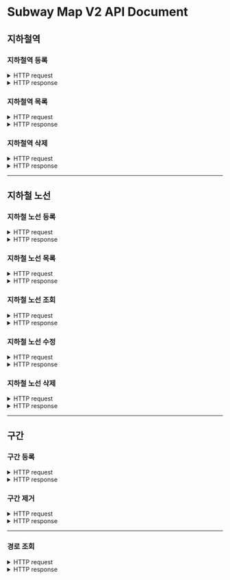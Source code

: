 # Subway Map V2 API Document

## 지하철역

### 지하철역 등록

<details>
<summary>HTTP request</summary>

```
POST /stations HTTP/1.1
Content-Type: application/json
Accept: application/json
Content-Length: 35
Host: localhost:8080

{
  "name" : "지하철역이름"
}

```

</details>

<details>
<summary>HTTP response</summary>

```
HTTP/1.1 201 Created
Vary: Origin
Vary: Access-Control-Request-Method
Vary: Access-Control-Request-Headers
Location: /stations/1
Content-Type: application/json
Content-Length: 47

{
  "id" : 1,
  "name" : "지하철역이름"
}
```
</details>


### 지하철역 목록

<details>
<summary>HTTP request</summary>


```
GET /stations HTTP/1.1
Accept: application/json
Host: localhost:8080
```

</details>

<details>
<summary>HTTP response</summary>

```
HTTP/1.1 200 OK
Vary: Origin
Vary: Access-Control-Request-Method
Vary: Access-Control-Request-Headers
Content-Type: application/json
Content-Length: 167

[ {
  "id" : 1,
  "name" : "지하철역이름"
}, {
  "id" : 2,
  "name" : "새로운지하철역이름"
}, {
  "id" : 3,
  "name" : "또다른지하철역이름"
} ]
```
</details>


### 지하철역 삭제

<details>
<summary>HTTP request</summary>


```
DELETE /stations/1 HTTP/1.1
Host: localhost:8080
```

</details>

<details>
<summary>HTTP response</summary>

```
HTTP/1.1 204 No Content
Vary: Origin
Vary: Access-Control-Request-Method
Vary: Access-Control-Request-Headers
```
</details>

---

## 지하철 노선

### 지하철 노선 등록

<details>
<summary>HTTP request</summary>


```
POST /lines HTTP/1.1
Content-Type: application/json
Accept: application/json
Content-Length: 118
Host: localhost:8080

{
  "name" : "신분당선",
  "color" : "bg-red-600",
  "upStationId" : 1,
  "downStationId" : 2,
  "distance" : 10
}
```

</details>

<details>
<summary>HTTP response</summary>

```
HTTP/1.1 201 Created
Vary: Origin
Vary: Access-Control-Request-Method
Vary: Access-Control-Request-Headers
Location: /lines/1
Content-Type: application/json
Content-Length: 193

{
  "id" : 1,
  "name" : "신분당선",
  "color" : "bg-red-600",
  "stations" : [ {
    "id" : 1,
    "name" : "지하철역"
  }, {
    "id" : 2,
    "name" : "새로운지하철역"
  } ]
}
```
</details>


### 지하철 노선 목록

<details>
<summary>HTTP request</summary>


```
GET /lines HTTP/1.1
Accept: application/json
Host: localhost:8080
```

</details>

<details>
<summary>HTTP response</summary>

```
HTTP/1.1 200 OK
Vary: Origin
Vary: Access-Control-Request-Method
Vary: Access-Control-Request-Headers
Content-Type: application/json
Content-Length: 391

[ {
  "id" : 1,
  "name" : "신분당선",
  "color" : "bg-red-600",
  "stations" : [ {
    "id" : 1,
    "name" : "지하철역"
  }, {
    "id" : 2,
    "name" : "새로운지하철역"
  } ]
}, {
  "id" : 2,
  "name" : "분당선",
  "color" : "bg-green-600",
  "stations" : [ {
    "id" : 1,
    "name" : "지하철역"
  }, {
    "id" : 3,
    "name" : "또다른지하철역"
  } ]
} ]
```
</details>


### 지하철 노선 조회

<details>
<summary>HTTP request</summary>


```
GET /lines/1 HTTP/1.1
Accept: application/json
Host: localhost:8080
```
</details>

<details>
<summary>HTTP response</summary>

```
HTTP/1.1 200 OK
Vary: Origin
Vary: Access-Control-Request-Method
Vary: Access-Control-Request-Headers
Content-Type: application/json
Content-Length: 193

{
  "id" : 1,
  "name" : "신분당선",
  "color" : "bg-red-600",
  "stations" : [ {
    "id" : 1,
    "name" : "지하철역"
  }, {
    "id" : 2,
    "name" : "새로운지하철역"
  } ]
}
```
</details>


### 지하철 노선 수정

<details>
<summary>HTTP request</summary>


```
PUT /lines/1 HTTP/1.1
Content-Type: application/json
Content-Length: 58
Host: localhost:8080

{
  "name" : "다른분당선",
  "color" : "bg-red-600"
}
```

</details>

<details>
<summary>HTTP response</summary>

```
HTTP/1.1 200 OK
Vary: Origin
Vary: Access-Control-Request-Method
Vary: Access-Control-Request-Headers
```
</details>


### 지하철 노선 삭제

<details>
<summary>HTTP request</summary>


```
DELETE /lines/1 HTTP/1.1
Host: localhost:8080
```

</details>

<details>
<summary>HTTP response</summary>

```
HTTP/1.1 204 No Content
Vary: Origin
Vary: Access-Control-Request-Method
Vary: Access-Control-Request-Headers
```
</details>


---

## 구간

### 구간 등록

<details>
<summary>HTTP request</summary>


```
POST /lines/1/sections HTTP/1.1
Content-Type: application/json
Content-Length: 65
Host: localhost:8080

{
  "upStationId" : 1,
  "downStationId" : 2,
  "distance" : 10
}
```

</details>

<details>
<summary>HTTP response</summary>

```
HTTP/1.1 200 OK
Vary: Origin
Vary: Access-Control-Request-Method
Vary: Access-Control-Request-Headers
```
</details>


### 구간 제거

<details>
<summary>HTTP request</summary>


```
DELETE /lines/1/sections?stationId=2 HTTP/1.1
Host: localhost:8080
```

</details>

<details>
<summary>HTTP response</summary>

```
HTTP/1.1 200 OK
Vary: Origin
Vary: Access-Control-Request-Method
Vary: Access-Control-Request-Headers
```
</details>

---

### 경로 조회

<details>
<summary>HTTP request</summary>

```
GET /paths?source=1&target=5&age=15 HTTP/1.1
Accept: application/json
Host: localhost:8080
```

</details>

<details>
<summary>HTTP response</summary>

```
HTTP/1.1 200 OK
Vary: Origin
Vary: Access-Control-Request-Method
Vary: Access-Control-Request-Headers
Content-Type: application/json
Content-Length: 239

{
    "stations" : [ {
        "id" : 1,
        "name" : "지하철역이름"
    }, {
        "id" : 2,
        "name" : "새로운지하철역이름"
    }, {
        "id" : 5,
        "name" : "또다른지하철역이름"
    } ],
    "distance" : 9,
    "fare" : 1250
}
```

</details>